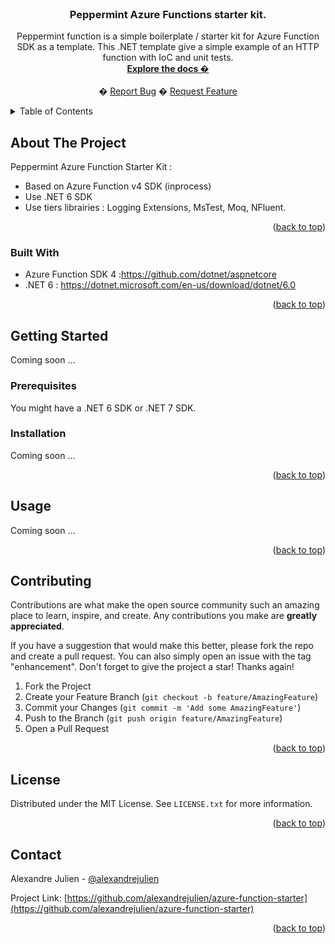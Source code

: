 <div id="top"></div>

<!-- PROJECT LOGO -->
<br />
<div align="center">
  <!-- <a href="https://github.com/alexandrejulien/azure-functions-starter">
    <img src="images/logo.png" alt="Logo" width="80" height="80">
  </a> -->

<h3 align="center">Peppermint Azure Functions starter kit.</h3>

  <p align="center">
    Peppermint function is a simple boilerplate / starter kit for Azure Function SDK as a template.
    This .NET template give a simple example of an HTTP function with IoC and unit tests.
    <br />
    <a href="https://github.com/alexandrejulien/azure-functions-starter"><strong>Explore the docs �</strong></a>
    <br />
    <br />    �
    <a href="https://github.com/alexandrejulien/azure-functions-starter/issues">Report Bug</a>
    �
    <a href="https://github.com/alexandrejulien/azure-functions-starter/issues">Request Feature</a>
  </p>
</div>



<!-- TABLE OF CONTENTS -->
<details>
  <summary>Table of Contents</summary>
  <ol>
    <li>
      <a href="#about-the-project">About The Project</a>
      <ul>
        <li><a href="#built-with">Built With</a></li>
      </ul>
    </li>
    <li>
      <a href="#getting-started">Getting Started</a>
      <ul>
        <li><a href="#prerequisites">Prerequisites</a></li>
        <li><a href="#installation">Installation</a></li>
      </ul>
    </li>
    <li><a href="#usage">Usage</a></li>
    <!-- <li><a href="#roadmap">Roadmap</a></li>
    <li><a href="#contributing">Contributing</a></li> -->
    <li><a href="#license">License</a></li>
    <li><a href="#contact">Contact</a></li>
  </ol>
</details>



<!-- ABOUT THE PROJECT -->
## About The Project

Peppermint Azure Function Starter Kit :
- Based on Azure Function v4 SDK (inprocess)
- Use .NET 6 SDK
- Use tiers librairies : Logging Extensions, MsTest, Moq, NFluent.

<p align="right">(<a href="#top">back to top</a>)</p>


### Built With

* Azure Function SDK 4 :https://github.com/dotnet/aspnetcore
* .NET 6 : https://dotnet.microsoft.com/en-us/download/dotnet/6.0

<p align="right">(<a href="#top">back to top</a>)</p>



<!-- GETTING STARTED -->
## Getting Started

Coming soon ...

### Prerequisites

You might have a .NET 6 SDK or .NET 7 SDK.

### Installation

Coming soon ...


<p align="right">(<a href="#top">back to top</a>)</p>



<!-- USAGE EXAMPLES -->
## Usage

Coming soon ...

<p align="right">(<a href="#top">back to top</a>)</p>



<!-- ROADMAP -->
<!-- ## Roadmap

- [ ] Feature 1
- [ ] Feature 2
- [ ] Feature 3
    - [ ] Nested Feature

See the [open issues](https://github.com/alexandrejulien/azure-functions-starter/issues) for a full list of proposed features (and known issues).

<p align="right">(<a href="#top">back to top</a>)</p> -->



<!-- CONTRIBUTING -->
## Contributing

Contributions are what make the open source community such an amazing place to learn, inspire, and create. Any contributions you make are **greatly appreciated**.

If you have a suggestion that would make this better, please fork the repo and create a pull request. You can also simply open an issue with the tag "enhancement".
Don't forget to give the project a star! Thanks again!

1. Fork the Project
2. Create your Feature Branch (`git checkout -b feature/AmazingFeature`)
3. Commit your Changes (`git commit -m 'Add some AmazingFeature'`)
4. Push to the Branch (`git push origin feature/AmazingFeature`)
5. Open a Pull Request

<p align="right">(<a href="#top">back to top</a>)</p>


<!-- LICENSE -->
## License

Distributed under the MIT License. See `LICENSE.txt` for more information.

<p align="right">(<a href="#top">back to top</a>)</p>



<!-- CONTACT -->
## Contact

Alexandre Julien - [@alexandrejulien](https://twitter.com/alexandrejulien) 

Project Link: [https://github.com/alexandrejulien/azure-function-starter](https://github.com/alexandrejulien/azure-function-starter)

<p align="right">(<a href="#top">back to top</a>)</p>



<!-- MARKDOWN LINKS & IMAGES -->
<!-- https://www.markdownguide.org/basic-syntax/#reference-style-links -->
